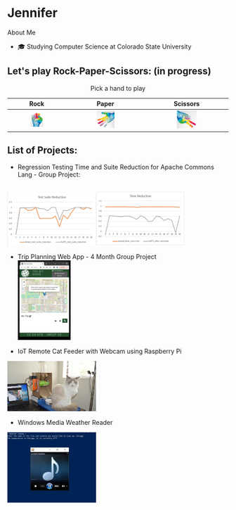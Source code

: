 

<!---
Jennifer184/Jennifer184 is a ✨ special ✨ repository because its `README.md` (this file) appears on your GitHub profile.
You can click the Preview link to take a look at your changes.
--->
# Jennifer

About Me 
* 🎓 Studying Computer Science at Colorado State University 

## Let's play Rock-Paper-Scissors: (in progress)
<center>
 Pick a hand to play 
 
| Rock | Paper | Scissors |
|:----:|:-----:|:----------:|
| <img src="/images/rock.png"  width=25% height=25%> | <img src="/images/paper.png"  width=25% height=25%> | <img src="/images/scissors.png"  width=25% height=25%> |
 
</center>
 
 ## List of Projects:
 * Regression Testing Time and Suite Reduction for Apache Commons Lang - Group Project:
<!-- <br>![base](/images/graphTestSuite.png)![base](/images/graphTestTime.png) -->
<br><img src="/images/graphTestSuite.png"  width=40% height=40%><img src="/images/graphTestTime.png"  width=40% height=40%>
* Trip Planning Web App - 4 Month Group Project 
<br><img src="/images/trip-planner.gif"  width=25% height=25%>

* IoT Remote Cat Feeder with Webcam using Raspberry Pi
<img src="/images/pet_feeder.png"  width=40% height=40%>
<!-- ![base](/images/pet_feeder.png) -->

* Windows Media Weather Reader 
<img src="/images/weather_app.jpg"  width=40% height=40%>
